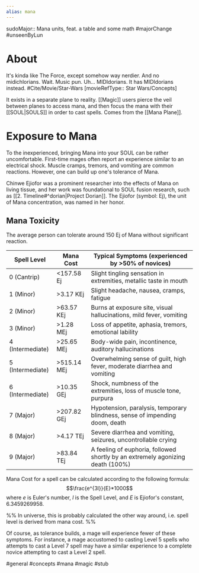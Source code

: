 ```yaml
---
alias: mana
---
```

sudoMajor:: Mana units, feat. a table and some math
#majorChange #unseenByLun 
# About
It's kinda like The Force, except somehow way nerdier. And no midichlorians. Wait. Music pun. Uh... MIDIdorians. It has MIDIdorians instead. #Cite/Movie/Star-Wars [movieRefType:: Star Wars/Concepts]

It exists in a separate plane to reality. [[Magic]] users pierce the veil between planes to access mana, and then focus the mana with their [[SOUL|SOULS]] in order to cast spells. Comes from the [[Mana Plane]].

# Exposure to Mana
To the inexperienced, bringing Mana into your SOUL can be rather uncomfortable. First-time mages often report an experience similar to an electrical shock. Muscle cramps, tremors, and vomiting are common reactions. However, one can build up one's tolerance of Mana.

Chinwe Ejiofor was a prominent researcher into the effects of Mana on living tissue, and her work was foundational to SOUL fusion research, such as [[2. Timeline#^dorian|Project Dorian]]. The Ejiofor (symbol: Ej), the unit of Mana concentration, was named in her honor.

## Mana Toxicity
The average person can tolerate around 150 Ej of Mana without significant reaction.

| Spell Level      | Mana Cost      | Typical Symptoms (experienced by >50% of novices)                              |
|------------------|----------------|--------------------------------------------------------------------------------|
| 0 (Cantrip)      | <157.58 Ej     | Slight tingling sensation in extremities, metallic taste in mouth              |
| 1 (Minor)        | >3.17 KEj      | Slight headache, nausea, cramps, fatigue                                       |
| 2 (Minor)        | >63.57 KEj     | Burns at exposure site, visual hallucinations, mild fever, vomiting            |
| 3 (Minor)        | >1.28 MEj      | Loss of appetite, aphasia, tremors, emotional lability                         |
| 4 (Intermediate) | >25.65 MEj     | Body-wide pain, incontinence, auditory hallucinations                          |
| 5 (Intermediate) | >515.14 MEj    | Overwhelming sense of guilt, high fever, moderate diarrhea and vomiting        |
| 6 (Intermediate) | >10.35 GEj     | Shock, numbness of the extremities, loss of muscle tone, purpura               |
| 7 (Major)        | >207.82 GEj    | Hypotension, paralysis, temporary blindness, sense of impending doom, death    |
| 8 (Major)        | >4.17 TEj      | Severe diarrhea and vomiting, seizures, uncontrollable crying                  |
| 9 (Major)        | >83.84 TEj     | A feeling of euphoria, followed shortly by an extremely agonizing death (100%) |

Mana Cost for a spell can be calculated according to the following formula: $$\frac{e^{3l}}{E}*1000$$
where $e$ is Euler's number, $l$ is the Spell Level, and $E$ is Ejiofor's constant, 6.3459269958.

%%
In universe, this is probably calculated the other way around, i.e. spell level is derived from mana cost.
%%

Of course, as tolerance builds, a mage will experience fewer of these symptoms. For instance, a mage accustomed to casting Level 5 spells who attempts to cast a Level 7 spell may have a similar experience to a complete novice attempting to cast a Level 2 spell.

#general #concepts #mana #magic #stub 